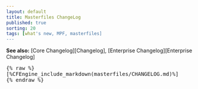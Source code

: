 ```yaml
---
layout: default
title: Masterfiles ChangeLog
published: true
sorting: 20
tags: [what's new, MPF, masterfiles]
---
```


**See also:** [Core Changelog][Changelog], [Enterprise Changelog][Enterprise Changelog] 

<pre>
{% raw %}
[%CFEngine_include_markdown(masterfiles/CHANGELOG.md)%]
{% endraw %}
</pre>
